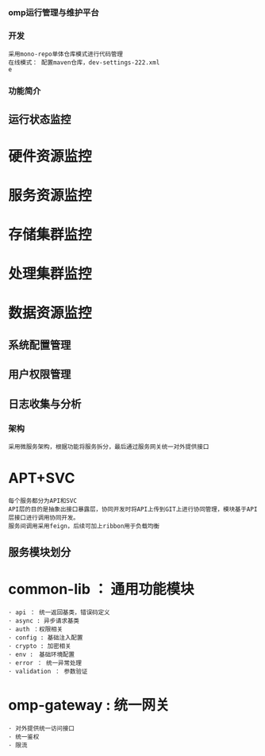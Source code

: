 ### omp运行管理与维护平台 ###

### 开发
    采用mono-repo单体仓库模式进行代码管理
    在线模式： 配置maven仓库，dev-settings-222.xml
	e
### 功能简介

##  运行状态监控

#   硬件资源监控
#   服务资源监控
#   存储集群监控
#   处理集群监控
#   数据资源监控

##  系统配置管理

##  用户权限管理

##  日志收集与分析

### 架构

    采用微服务架构，根据功能将服务拆分，最后通过服务网关统一对外提供接口

#   APT+SVC
    每个服务都分为API和SVC
    API层的目的是抽象出接口暴露层，协同开发时将API上传到GIT上进行协同管理，模块基于API层接口进行调用协同开发。
    服务间调用采用feign，后续可加上ribbon用于负载均衡
    
##  服务模块划分

#   common-lib ： 通用功能模块
    · api ： 统一返回基类，错误码定义
    · async : 异步请求基类
    · auth ：权限相关
    · config : 基础注入配置
    · crypto : 加密相关
    · env :　基础环境配置
    · error ： 统一异常处理
    · validation ： 参数验证    

#   omp-gateway : 统一网关

    · 对外提供统一访问接口
    · 统一鉴权
    · 限流
